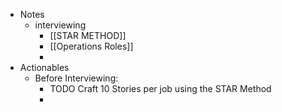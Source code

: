 - Notes
	- interviewing
		- [[STAR METHOD]]
		- [[Operations Roles]]
		-
- Actionables
	- Before Interviewing:
		- TODO Craft 10 Stories per job using the STAR Method
		-